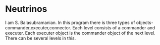 # Neutrinos
I am S. Balasubramanian.
In this program there is three types of objects- commander,executer,connector.
Each level consists of a commander and executer.
Each executer object is the commander object of the next level.
There can be several levels in this.
